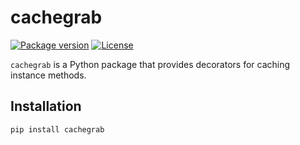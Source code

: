 # cachegrab

<div>

[![Package version](https://img.shields.io/pypi/v/cachegrab?color=%2334D058&label=pypi)](https://pypi.org/project/cachegrab/)
[![License](https://img.shields.io/github/license/zteinck/cachegrab)](https://github.com/zteinck/cachegrab/blob/master/LICENSE)

</div>


`cachegrab` is a Python package that provides decorators for caching instance methods.


## Installation
```sh
pip install cachegrab
```
